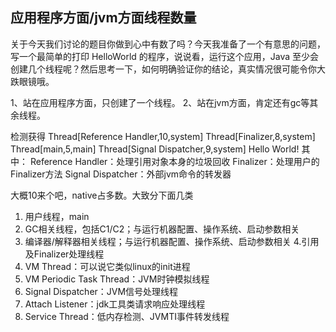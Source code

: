 ## 应用程序方面/jvm方面线程数量
关于今天我们讨论的题目你做到心中有数了吗？今天我准备了一个有意思的问题，写一个最简单的打印 HelloWorld 的程序，说说看，运行这个应用，Java 至少会创建几个线程呢？然后思考一下，如何明确验证你的结论，真实情况很可能令你大跌眼镜哦。

1、站在应用程序方面，只创建了一个线程。
2、站在jvm方面，肯定还有gc等其余线程。

检测获得
Thread[Reference Handler,10,system]
Thread[Finalizer,8,system]
Thread[main,5,main]
Thread[Signal Dispatcher,9,system]
Hello World!
其中：
Reference Handler：处理引用对象本身的垃圾回收
Finalizer：处理用户的Finalizer方法
Signal Dispatcher：外部jvm命令的转发器

大概10来个吧，native占多数。大致分下面几类
1. 用户线程，main
2. GC相关线程，包括C1/C2；与运行机器配置、操作系统、启动参数相关
3. 编译器/解释器相关线程；与运行机器配置、操作系统、启动参数相关
   4.引用及Finalizer处理线程
6. VM Thread：可以说它类似linux的init进程
7. VM Periodic Task Thread：JVM时钟模拟线程
8. Signal Dispatcher：JVM信号处理线程
9. Attach Listener：jdk工具类请求响应处理线程
10. Service Thread：低内存检测、JVMTI事件转发线程
